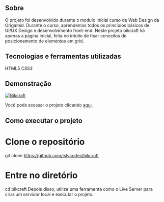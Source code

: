 ## Sobre

O projeto foi desenvolvido durante o modulo inicial curso de Web Design da Origamid. Durante o curso, aprendemos todos os princípios básicos de UI/UX Design e desenvolvimento front-end. Neste projeto bikcraft há apenas a página inicial, feita no intuito de fixar conceitos de posicionamento de elementos em grid.

## Tecnologias e ferramentas utilizadas

HTML5
CSS3

## Demonstração

[![Bikcraft](https://imgur.com/a/uZwYrNH.png "Clique para acessar o projeto")](https://islycodes.github.io/bikcraft-page/web/ "Clique para acessar o projeto")

Você pode acessar o projeto clicando [aqui](https://islycodes.github.io/bikcraft-page/web/).

## Como executar o projeto

# Clone o repositório

git clone https://github.com/islycodes/bikcraft

# Entre no diretório

cd bikcraft
Depois disso, utilize uma ferramenta como o Live Server para criar um servidor local e executar o projeto.
